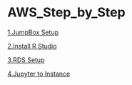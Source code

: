 # AWS_Step_by_Step
 [1.JumpBox Setup](https://github.com/giangbinh238/AWS_Step_by_Step/tree/master/JumpBox)
  
 [2.Install R Studio ](https://github.com/giangbinh238/AWS_Step_by_Step/tree/master/Install_R)
 
 [3.RDS Setup](https://github.com/giangbinh238/AWS_Step_by_Step/tree/master/RDS)

[4.Jupyter to Instance](https://github.com/giangbinh238/AWS_Step_by_Step/tree/master/Jupyter)
